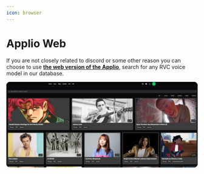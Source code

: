 ```yaml
---
icon: browser
---
```


# Applio Web

If you are not closely related to discord or some other reason you can choose to use **[the web version of the Applio](https://applio.org/)**, search for any RVC voice model in our database.

![](/assets/Applio_Website.png)
